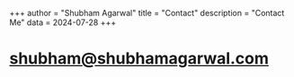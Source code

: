 +++
author = "Shubham Agarwal"
title = "Contact"
description = "Contact Me"
data = 2024-07-28
+++

# shubham@shubhamagarwal.com
